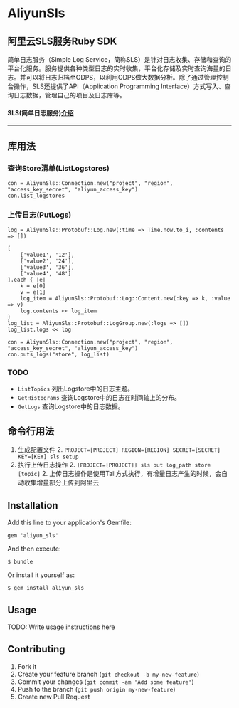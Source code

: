 # AliyunSls

## 阿里云SLS服务Ruby SDK

简单日志服务（Simple Log Service，简称SLS）是针对日志收集、存储和查询的平台化服务。服务提供各种类型日志的实时收集，平台化存储及实时查询海量的日志。并可以将日志归档至ODPS，以利用ODPS做大数据分析。除了通过管理控制台操作，SLS还提供了API（Application Programming Interface）方式写入、查询日志数据，管理自己的项目及日志库等。

#### SLS(简单日志服务)[介绍](http://docs.aliyun.com/?spm=5176.730001.3.10.5GpxDL#/sls)

------------
## 库用法

### 查询Store清单(ListLogstores)

    con = AliyunSls::Connection.new("project", "region", "access_key_secret", "aliyun_access_key")
    con.list_logstores

### 上传日志(PutLogs)

    log = AliyunSls::Protobuf::Log.new(:time => Time.now.to_i, :contents => [])

    [
        ['value1', '12'],
        ['value2', '24'],
        ['value3', '36'],
        ['value4', '48']
    ].each { |e|  
        k = e[0]
        v = e[1]
        log_item = AliyunSls::Protobuf::Log::Content.new(:key => k, :value => v)
        log.contents << log_item
    }
    log_list = AliyunSls::Protobuf::LogGroup.new(:logs => [])
    log_list.logs << log

    con = AliyunSls::Connection.new("project", "region", "access_key_secret", "aliyun_access_key")
    con.puts_logs("store", log_list)

### TODO

- `ListTopics`  列出Logstore中的日志主题。
- `GetHistograms`   查询Logstore中的日志在时间轴上的分布。
- `GetLogs` 查询Logstore中的日志数据。

## 命令行用法

1. 生成配置文件
    2. `PROJECT=[PROJECT] REGION=[REGION] SECRET=[SECRET] KEY=[KEY] sls setup`
1. 执行上传日志操作
    2. `[PROJECT=[PROJECT]] sls put log_path store [topic]`
    2. 上传日志操作是使用Tail方式执行，有增量日志产生的时候，会自动收集增量部分上传到阿里云

## Installation

Add this line to your application's Gemfile:

    gem 'aliyun_sls'

And then execute:

    $ bundle

Or install it yourself as:

    $ gem install aliyun_sls

## Usage

TODO: Write usage instructions here

## Contributing

1. Fork it
2. Create your feature branch (`git checkout -b my-new-feature`)
3. Commit your changes (`git commit -am 'Add some feature'`)
4. Push to the branch (`git push origin my-new-feature`)
5. Create new Pull Request

